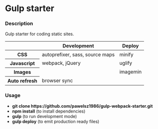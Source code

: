 <h1>Gulp starter</h1>
<h3>Description</h3>
<p>Gulp starter for coding static sites.</p>
<table>
    <thead>
        <tr>
            <th></th>
            <th>Development</th>
            <th>Deploy</th>
        </tr>
    </thead>
    <tbody>
        <tr>
            <th>CSS</th>
            <td>autoprefixer, sass, source maps</td>
            <td>minify</td>
        </tr>
        <tr>
            <th>Javascript</th>
            <td>webpack, jQuery</td>
            <td>uglify</td>
        </tr>
        <tr>
            <th>Images</th>
            <td></td>
            <td>imagemin</td>
        </tr>
        <tr>
            <th>Auto refresh</th>
            <td>browser sync</td>
            <td></td>
        </tr>
    </tbody>
</table>
<h3>Usage</h3>
<ul>
    <li><strong>git clone https://github.com/pawelsz1986/gulp-webpack-starter.git</strong></li>
    <li><strong>npm install</strong> (to install dependencies)</li>
    <li><strong>gulp</strong> (to run development mode)</li>
    <li><strong>gulp deploy</strong> (to emit production ready files)</li>
</ul>